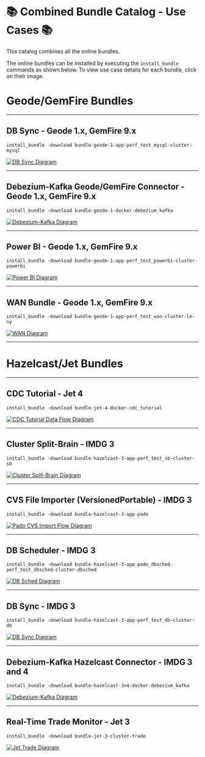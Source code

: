 # :books: Combined Bundle Catalog - Use Cases :books:

This catalog combines all the online bundles. 

The online bundles can be installed by executing the `install_bundle` commands as shown below. To view use case details for each bundle, click on their image.


# Geode/GemFire Bundles

---

## DB Sync - Geode 1.x, GemFire 9.x

```console
install_bundle -download bundle-geode-1-app-perf_test_mysql-cluster-mysql
```

[![DB Sync Diagram](geode/images/db-sync.png)](https://github.com/padogrid/bundle-geode-1-app-perf_test_mysql-cluster-mysql)

---

## Debezium-Kafka Geode/GemFire Connector - Geode 1.x, GemFire 9.x

```console
install_bundle -download bundle-geode-1-docker-debezium_kafka
```

[![Debezium-Kafka Diagram](geode/images/debezium-kafka.png)](https://github.com/padogrid/bundle-geode-1-docker-debezium_kafka)

---

## Power BI - Geode 1.x, GemFire 9.x

```console
install_bundle -download bundle-geode-1-app-perf_test_powerbi-cluster-powerbi
```

[![Power BI Diagram](geode/images/powerbi.png)](https://github.com/padogrid/bundle-geode-1-app-perf_test_powerbi-cluster-powerbi)

---

## WAN Bundle - Geode 1.x, GemFire 9.x

```console
install_bundle -download bundle-geode-1-app-perf_test_wan-cluster-ln-ny
```

[![WAN Diagram](geode/images/wan-ny-ln.png)](https://github.com/padogrid/bundle-geode-1-app-perf_test_wan-cluster-ln-ny)

---


# Hazelcast/Jet Bundles

---

## CDC Tutorial - Jet 4

```console
install_bundle -download bundle-jet-4-docker-cdc_tutorial
```

[![CDC Tutorial Data Flow Diagram](hazelcast/images/jet-cdc-tutorial.png "Jet CDT Tutorial")](https://github.com/padogrid/bundle-jet-4-docker-cdc_tutorial)

---

## Cluster Split-Brain - IMDG 3

```console
install_bundle -download bundle-hazelcast-3-app-perf_test_sb-cluster-sb
```

[![Cluster Split-Brain Diagram](hazelcast/images/split-brain.png)](https://github.com/padogrid/bundle-hazelcast-3-app-perf_test_sb-cluster-sb)

---

## CVS File Importer (VersionedPortable) - IMDG 3

```console
install_bundle -download bundle-hazelcast-3-app-pado
```

[![Pado CVS Import Flow Diagram](hazelcast/images/app-pado-import.png)](https://github.com/padogrid/bundle-hazelcast-3-app-pado)

---

## DB Scheduler - IMDG 3

```console
install_bundle -download bundle-hazelcast-3-app-pado_dbsched-perf_test_dbsched-cluster-dbsched
```

[![DB Sched Diagram](hazelcast/images/db-sched.png)](https://github.com/padogrid/bundle-hazelcast-3-app-pado_dbsched-perf_test_dbsched-cluster-dbsched)

---

## DB Sync - IMDG 3

```console
install_bundle -download bundle-hazelcast-3-app-perf_test_db-cluster-db
```

[![DB Sync Diagram](hazelcast/images/db-sync.png)](https://github.com/padogrid/bundle-hazelcast-3-app-perf_test_db-cluster-db)

---

## Debezium-Kafka Hazelcast Connector - IMDG 3 and 4

```console
install_bundle -download bundle-hazelcast-3n4-docker-debezium_kafka
```

[![Debezium-Kafka Diagram](hazelcast/images/debezium-kafka.png)](https://github.com/padogrid/bundle-hazelcast-3n4-docker-debezium_kafka)

---

## Real-Time Trade Monitor - Jet 3

```console
install_bundle -download bundle-jet-3-cluster-trade
```

[![Jet Trade Diagram](hazelcast/images/jet-trade.png)](https://github.com/padogrid/bundle-jet-3-cluster-trade)
